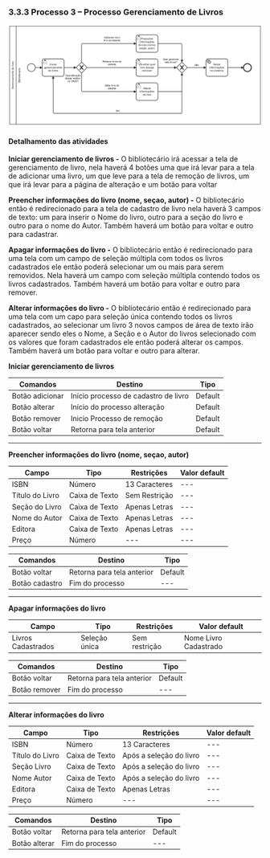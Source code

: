 ### 3.3.3 Processo 3 – Processo Gerenciamento de Livros

![Processo Gerenciamento de Livros](images/processoGL.png "Modelo BPMN do Processo 3.")


#### Detalhamento das atividades

**Iniciar gerenciamento de livros -**
O bibliotecário irá acessar a tela de gerenciamento de livro, nela haverá 4 botões uma que irá levar para a tela de adicionar uma livro, um que leve para a tela de remoção de livros, um que irá levar para a página de alteração e um botão para voltar

**Preencher informações  do livro (nome, seçao, autor) -**
O bibliotecário então é redirecionado para a tela de cadastro de livro nela haverá 3 campos de texto: um para inserir o Nome do livro, outro para a seção do livro e outro para o nome do Autor. Também haverá um botão para voltar e outro para cadastrar.

**Apagar informações do livro -**
O bibliotecário então é redirecionado para uma tela com um campo de seleção múltipla com todos os livros cadastrados ele então poderá selecionar um ou mais para serem removidos. Nela haverá um campo com seleção múltipla contendo todos os livros cadastrados. Também haverá um botão para voltar e outro para remover.

**Alterar informações do livro -**
O bibliotecário então é redirecionado para uma tela com um capo para seleção única contendo todos os livros cadastrados, ao selecionar um livro 3 novos campos de área de texto irão aparecer sendo eles o Nome, a Seção e o Autor do livros selecionado com os valores que foram cadastrados ele então poderá alterar os campos. Também haverá um botão para voltar e outro para alterar.

**Iniciar gerenciamento de livros**


| **Comandos**         |  **Destino**                   | **Tipo** |
| ---                  | ---                            | ---               |
| Botão adicionar      | Início processo de cadastro de livro     | Default           |
| Botão alterar        | Início do processo alteração             | Default           |
| Botão remover        | Inicio Processo de remoção               | Default           |
| Botão voltar         | Retorna para tela anterior               | Default           |

___________________________________________________________________________________________________________________________________

**Preencher informações  do livro (nome, seçao, autor)**

| **Campo**       | **Tipo**         | **Restrições** | **Valor default** |
| ---             | ---              | ---            | ---               |
| ISBN | Número  | 13 Caracteres     | ---               |
| Título do Livro     | Caixa de Texto   | Sem Restrição  | ---               |
| Seção do Livro     | Caixa de Texto   | Apenas Letras  | ---               |
| Nome do Autor      | Caixa de Texto   | Apenas Letras  | ---               |
| Editora | Caixa de Texto   | Apenas Letras  | ---               |
| Preço | Número   | ---   | ---               |

| **Comandos**         |  **Destino**                   | **Tipo**          |
| ---                  | ---                            | ---               |
| Botão voltar         | Retorna para tela anterior     | Default           |
| Botão cadastro       | Fim do processo                | ---               |

___________________________________________________________________________________________________________________________________

**Apagar informações do livro**

| **Campo**       | **Tipo**         | **Restrições** | **Valor default** |
| ---             | ---              | ---            | ---               |
| Livros Cadastrados | Seleção única | Sem restrição  | Nome Livro Cadastrado |       |                   |

| **Comandos**         |  **Destino**                   | **Tipo**          |
| ---                  | ---                            | ---               |
| Botão voltar         | Retorna para tela anterior     | Default           |
| Botão remover        | Fim do processo                | ---               |

___________________________________________________________________________________________________________________________________


**Alterar informações do livro**

| **Campo**       | **Tipo**         | **Restrições** | **Valor default** |
| ---             | ---              | ---            | ---               |
| ISBN | Número  | 13 Caracteres     | ---               |
| Título do Livro         | Caixa de Texto   | Após a seleção do livro  | ---               |
| Seção Livro        | Caixa de Texto   | Após a seleção do livro  | ---               |
| Nome Autor         | Caixa de Texto   | Após a seleção do livro  | ---               |
| Editora | Caixa de Texto   | Apenas Letras  | ---               |
| Preço | Número   | ---   | ---               |

| **Comandos**         |  **Destino**                   | **Tipo**          |
| ---                  | ---                            | ---               |
| Botão voltar         | Retorna para tela anterior     | Default           |
| Botão alterar        | Fim do processo                | ---               |


